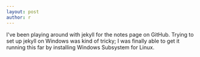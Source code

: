 ```yaml
---
layout: post
author: r
---
```

I've been playing around with jekyll for the notes page on GitHub. Trying to set up jekyll on Windows was kind of tricky; I was finally able to get it running this far by installing Windows Subsystem for Linux.